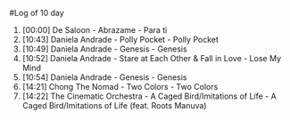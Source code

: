 #Log of 10 day

1. [00:00] De Saloon - Abrazame - Para ti
1. [10:43] Daniela Andrade - Polly Pocket - Polly Pocket
1. [10:49] Daniela Andrade - Genesis - Genesis
1. [10:52] Daniela Andrade - Stare at Each Other & Fall in Love - Lose My Mind
1. [10:54] Daniela Andrade - Genesis - Genesis
1. [14:21] Chong The Nomad - Two Colors - Two Colors
1. [14:22] The Cinematic Orchestra - A Caged Bird/Imitations of Life - A Caged Bird/Imitations of Life (feat. Roots Manuva)
